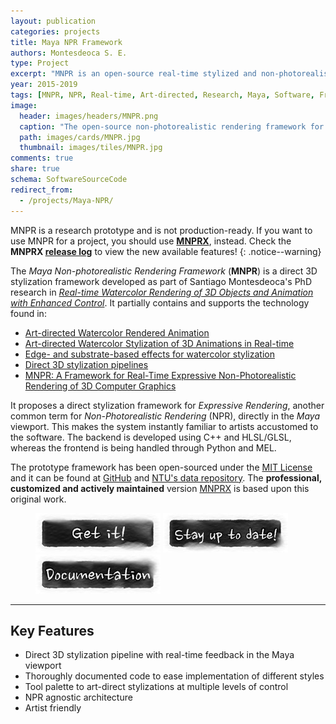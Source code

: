 ```yaml
---
layout: publication
categories: projects
title: Maya NPR Framework
authors: Montesdeoca S. E.
type: Project
excerpt: "MNPR is an open-source real-time stylized and non-photorealistic (NPR) 3D rendering framework and plugin for Autodesk Maya."
year: 2015-2019
tags: [MNPR, NPR, Real-time, Art-directed, Research, Maya, Software, Framework]
image:
  header: images/headers/MNPR.png
  caption: "The open-source non-photorealistic rendering framework for Maya"
  path: images/cards/MNPR.jpg
  thumbnail: images/tiles/MNPR.jpg
comments: true
share: true
schema: SoftwareSourceCode
redirect_from:
  - /projects/Maya-NPR/
---
```


MNPR is a research prototype and is not production-ready. If you want to use MNPR for a project, you should use [**MNPRX**](/software/MNPRX/), instead. Check the **MNPRX [release log](/software/MNPRX/release-log)** to view the new available features!
{: .notice--warning}

The _Maya Non-photorealistic Rendering Framework_ (**MNPR**) is a direct 3D stylization framework developed as part of Santiago Montesdeoca's PhD research in [_Real-time Watercolor Rendering of 3D Objects and Animation with Enhanced Control_](/articles/Real-time-watercolor-rendering-of-3D-objects-and-animation-with-enhanced-control/). It partially contains and supports the technology found in:

* [Art-directed Watercolor Rendered Animation](/articles/Art-directed-Watercolor-Rendered-Animation)
* [Art-directed Watercolor Stylization of 3D Animations in Real-time](/articles/Art-directed-watercolor-stylization-of-3D-animations-in-real-time)
* [Edge- and substrate-based effects for watercolor stylization](/articles/Edge-and-substrate-based-effects-for-watercolor-stylization/)
* [Direct 3D stylization pipelines](/articles/Direct-3D-stylization-pipelines/)
* [MNPR: A Framework for Real-Time Expressive Non-Photorealistic Rendering of 3D Computer Graphics](/articles/MNPR)

It proposes a direct stylization framework for _Expressive Rendering_, another common term for _Non-Photorealistic Rendering_ (NPR), directly in the _Maya_ viewport. This makes the system instantly familiar to artists accustomed to the software. The backend is developed using C++ and HLSL/GLSL, whereas the frontend is being handled through Python and MEL. 

The prototype framework has been open-sourced under the [MIT License](https://opensource.org/licenses/MIT) and it can be found at [GitHub](https://github.com/semontesdeoca/MNPR) and [NTU's data repository](https://doi.org/10.21979/N9/KU4B6S). The **professional, customized and actively maintained** version [MNPRX](/software/MNPRX/) is based upon this original work.

<!-- Links to Sign Up and Documentation -->
<figure class="pull-center">
  <a href="https://github.com/semontesdeoca/MNPR/releases/latest"><img src="/images/buttons/mnprx_getIt.jpg" alt="image"></a>
	<a href="https://goo.gl/forms/dHDqfQsqY2wuVwXt1"><img src="/images/buttons/mnprx_stayUpToDate.jpg" alt="image"></a>
  <a href="https://mnpr.artineering.io/"><img src="/images/buttons/mnprx_documentation.jpg" alt="image"></a>
</figure>

------------------------

## Key Features

* Direct 3D stylization pipeline with real-time feedback in the Maya viewport
* Thoroughly documented code to ease implementation of different styles
* Tool palette to art-direct stylizations at multiple levels of control
* NPR agnostic architecture
* Artist friendly
